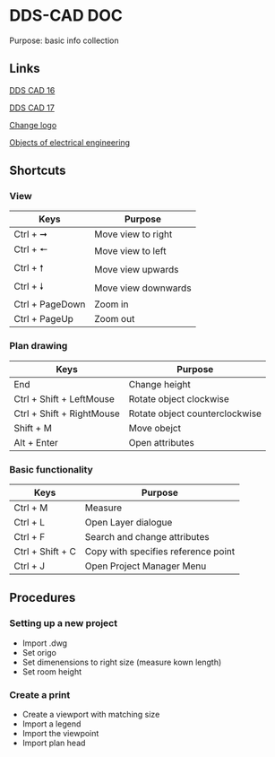 # DDS-CAD DOC 
Purpose: basic info collection

## Links
[DDS CAD 16](https://docs.dds-cad.net/16/ger/manual/Default_Left.htm)

[DDS CAD 17](https://docs.dds-cad.net/17/ger/manual/Default.htm)

[Change logo](https://www.dds-cad.de/technik-telegramm-ab-juli-2018/tt-89-juli-2019/logo-erstellen/)

[Objects of electrical engineering](https://docs.dds-cad.net/16/ger/manual/Content/Content_Tutorials/2_Engineering/06_Electrical/Pages/Elp_Objects.htm)

## Shortcuts
### View
| Keys | Purpose |
|------|------|
|Ctrl + &#10142;| Move view to right|
|Ctrl + &#129044; | Move view to left|
|Ctrl + &#129045; | Move view upwards|
|Ctrl + &#129047; | Move view downwards|
|Ctrl + PageDown | Zoom in|
|Ctrl + PageUp | Zoom out|

### Plan drawing
| Keys | Purpose |
|------|------|
|End | Change height |
|Ctrl + Shift + LeftMouse | Rotate object clockwise |
|Ctrl + Shift + RightMouse | Rotate object counterclockwise |
|Shift + M| Move obejct|
|Alt + Enter |Open attributes|

### Basic functionality
| Keys | Purpose |
|------|------|
|Ctrl + M | Measure |
|Ctrl + L | Open Layer dialogue |
|Ctrl + F| Search and change attributes |
|Ctrl + Shift + C|Copy with specifies reference point|
|Ctrl + J| Open Project Manager Menu|

## Procedures
### Setting up a new project
* Import .dwg
* Set origo
* Set dimenensions to right size (measure kown length)
* Set room height

### Create a print 
* Create a viewport with matching size
* Import a legend
* Import the viewpoint
* Import plan head





